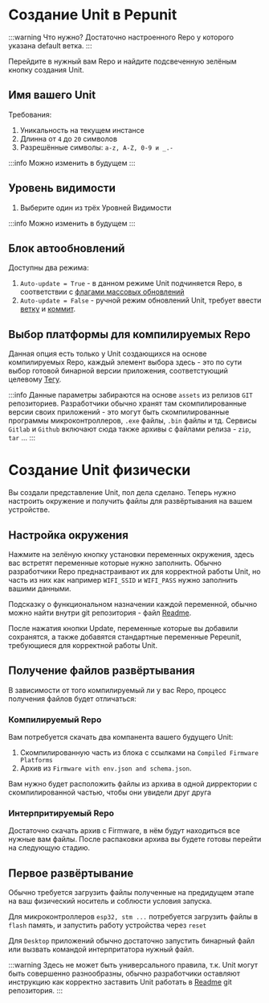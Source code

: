 # Создание Unit в Pepunit

:::warning Что нужно?
Достаточно настроенного Repo у которого указана default ветка.
:::

Перейдите в нужный вам Repo и найдите подсвеченную зелёным кнопку создания Unit.

## Имя вашего Unit

Требования:
1. Уникальность на текущем инстансе
1. Длинна от `4` до `20` символов
1. Разрешённые символы: `a-z, A-Z, 0-9 и _.-`

:::info
Можно изменить в будущем
:::

## Уровень видимости
1. Выберите один из трёх Уровней Видимости

:::info
Можно изменить в будущем
:::

## Блок автообновлений

Доступны два режима:
1. `Auto-update = True` - в данном режиме Unit подчиняется Repo, в соответствии с [флагами массовых обновлений](/user/settings-repo.md#флаги-массовых-обновлении)
2. `Auto-update = False` - ручной режим обновлений Unit, требует ввести [ветку](/definitions#git-branch) и [коммит](/definitions#git-commit).

## Выбор платформы для компилируемых Repo

Данная опция есть только у Unit создающихся на основе компилируемых Repo, каждый элемент выбора здесь - это по сути выбор готовой бинарной версии приложения, соответстующий целевому [Тегу](/definitions#git-tag).

:::info
Данные параметры забираются на основе `assets` из релизов `GIT` репозиториев. Разработчики обычно хранят там скомпилированные версии своих приложений - это могут быть скомпилированные программы микроконтроллеров, `.exe` файлы, `.bin` файлы и тд. Сервисы `Gitlab` и `Github` включают сюда также архивы с файлами релиза - `zip`, `tar` ...
:::

# Создание Unit физически

Вы создали представление Unit, пол дела сделано. Теперь нужно настроить окружение и получить файлы для развёртывания на вашем устройстве.

## Настройка окружения

Нажмите на зелёную кнопку установки переменных окружения, здесь вас встретят переменные которые нужно заполнить. Обычно разработчики Repo преднастраивают их для корректной работы Unit, но часть из них как например `WIFI_SSID` и `WIFI_PASS` нужно заполнить вашими данными.

Подсказку о функциональном назначении каждой переменной, обычно можно найти внутри git репозитория - файл [Readme](/definitions#readme-file).

После нажатия кнопки Update, переменные которые вы добавили сохранятся, а также добавятся стандартные переменные Pepeunit, требующиеся для корректной работы Unit.

## Получение файлов развёртывания

В зависимости от того компилируемый ли у вас Repo, процесс получения файлов будет отличаться:

### Компилируемый Repo

Вам потребуется скачать два компанента вашего будущего Unit: 
1. Cкомпилированную часть из блока с ссылками на `Compiled Firmware Platforms`
1. Архив из `Firmware with env.json and schema.json`.

Вам нужно будет расположить файлы из архива в одной дирректории с скомпилированной частью, чтобы они увидели друг друга

### Интерпритируемый Repo

Достаточно скачать архив с Firmware, в нём будут находиться все нужные вам файлы. После распаковки архива вы будете готовы перейти на следующую стадию.

## Первое развёртывание

Обычно требуется загрузить файлы полученные на предидущем этапе на ваш физический носитель и соблюсти условия запуска.

Для микроконтроллеров `esp32, stm ...` потребуется загрузить файлы в `flash` память, и запустить работу устройства через `reset`

Для `Desktop` приложений обычно достаточно запустить бинарный файл или вызвать командой интерпритатора нужный файл.

:::warning
Здесь не может быть универсального правила, т.к. Unit могут быть совершенно разнообразны, обычно разработчики оставляют инструкцию как корректно заставить Unit работать в [Readme](/definitions#readme-file) git репозитория.
:::
